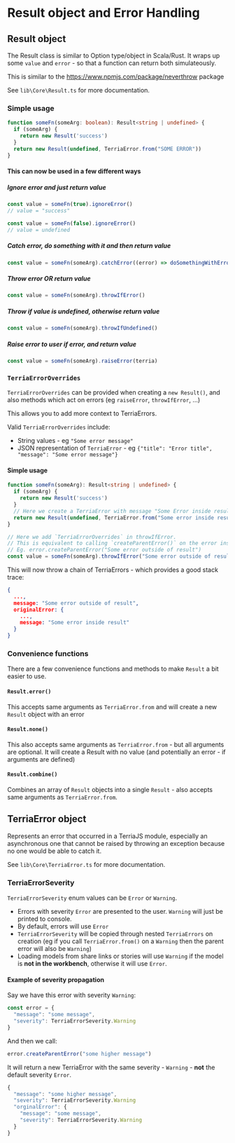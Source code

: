 # Result object and Error Handling

## Result object

The Result class is similar to Option type/object in Scala/Rust.
It wraps up some `value` and `error` - so that a function can return both simulateously.

This is similar to the https://www.npmjs.com/package/neverthrow package

See `lib\Core\Result.ts` for more documentation.

### Simple usage

```ts
function someFn(someArg: boolean): Result<string | undefined> {
  if (someArg) {
    return new Result('success')
  }
  return new Result(undefined, TerriaError.from("SOME ERROR"))
}
```

#### This can now be used in a few different ways

##### Ignore error and just return value

```ts
const value = someFn(true).ignoreError()
// value = "success"

const value = someFn(false).ignoreError()
// value = undefined
```

##### Catch error, do something with it and then return value

```ts
const value = someFn(someArg).catchError((error) => doSomethingWithError(error))
```

##### Throw error OR return value

```ts
const value = someFn(someArg).throwIfError()
```

##### Throw if value is undefined, otherwise return value

```ts
const value = someFn(someArg).throwIfUndefined()
```

##### Raise error to user if error, and return value

```ts
const value = someFn(someArg).raiseError(terria)
```

### `TerriaErrorOverrides`

`TerriaErrorOverrides` can be provided when creating a `new Result()`, and also methods which act on errors (eg `raiseError`, `throwIfError`, ...)

This allows you to add more context to TerriaErrors.

Valid `TerriaErrorOverrides` include:

- String values - eg `"Some error message"`
- JSON representation of `TerriaError` - eg `{"title": "Error title", "message": "Some error message"}`

#### Simple usage

```ts
function someFn(someArg): Result<string | undefined> {
  if (someArg) {
    return new Result('success')
  }
  // Here we create a TerriaError with message "Some Error inside result"
  return new Result(undefined, TerriaError.from("Some error inside result"))
}

// Here we add `TerriaErrorOverrides` in throwIfError.
// This is equivalent to calling `createParentError()` on the error inside inside result.
// Eg. error.createParentError("Some error outside of result")
const value = someFn(someArg).throwIfError("Some error outside of result")
```

This will now throw a chain of TerriaErrors - which provides a good stack trace:

```json
{
  ...,
  message: "Some error outside of result",
  originalError: {
    ...,
    message: "Some error inside result"
  }
}
```

### Convenience functions

There are a few convenience functions and methods to make `Result` a bit easier to use.

#### `Result.error()`

This accepts same arguments as `TerriaError.from` and will create a new `Result` object with an error

#### `Result.none()`

This also accepts same arguments as `TerriaError.from` - but all arguments are optional. It will create a Result with no value (and potentially an error - if arguments are defined)

#### `Result.combine()`

Combines an array of `Result` objects into a single `Result` - also accepts same arguments as `TerriaError.from`.

## TerriaError object

Represents an error that occurred in a TerriaJS module, especially an asynchronous one that cannot be raised by throwing an exception because no one would be able to catch it.

See `lib\Core\TerriaError.ts` for more documentation.

### TerriaErrorSeverity

`TerriaErrorSeverity` enum values can be `Error` or `Warning`.

* Errors with severity `Error` are presented to the user. `Warning` will just be printed to console.
* By default, errors will use `Error`
* `TerriaErrorSeverity` will be copied through nested `TerriaErrors` on creation (eg if you call `TerriaError.from()` on a `Warning` then the parent error will also be `Warning`)
* Loading models from share links or stories will use `Warning` if the model is **not in the workbench**, otherwise it will use `Error`.

#### Example of severity propagation

Say we have this error with severity `Warning`:

```ts
const error = {
  "message": "some message",
  "severity": TerriaErrorSeverity.Warning
}
```

And then we call:

```ts
error.createParentError("some higher message")
```

It will return a new TerriaError with the same severity - `Warning` - **not** the default severity `Error`.

```ts
{
  "message": "some higher message",
  "severity": TerriaErrorSeverity.Warning
  "orginalError": {
    "message": "some message",
    "severity": TerriaErrorSeverity.Warning
  }
}
```
